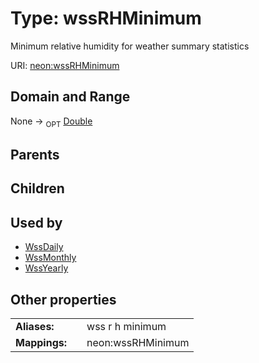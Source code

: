
# Type: wssRHMinimum


Minimum relative humidity for weather summary statistics

URI: [neon:wssRHMinimum](https://data.neonscience.org/wssRHMinimum)


## Domain and Range

None ->  <sub>OPT</sub> [Double](types/Double.md)

## Parents


## Children


## Used by

 * [WssDaily](WssDaily.md)
 * [WssMonthly](WssMonthly.md)
 * [WssYearly](WssYearly.md)

## Other properties

|  |  |  |
| --- | --- | --- |
| **Aliases:** | | wss r h minimum |
| **Mappings:** | | neon:wssRHMinimum |

